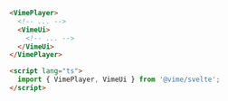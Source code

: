 ```html {3-5,9} title="example.svelte"
<VimePlayer>
  <!-- ... -->
  <VimeUi>
    <!-- ... -->
  </VimeUi>
</VimePlayer>

<script lang="ts">
  import { VimePlayer, VimeUi } from '@vime/svelte';
</script>
```
